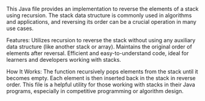 This Java file provides an implementation to reverse the elements of a stack using recursion. 
The stack data structure is commonly used in algorithms and applications, and reversing its order can be a crucial operation in many use cases.

Features:
Utilizes recursion to reverse the stack without using any auxiliary data structure (like another stack or array).
Maintains the original order of elements after reversal.
Efficient and easy-to-understand code, ideal for learners and developers working with stacks.

How It Works:
The function recursively pops elements from the stack until it becomes empty.
Each element is then inserted back in the stack in reverse order.
This file is a helpful utility for those working with stacks in their Java programs, especially in competitive programming or algorithm design.

